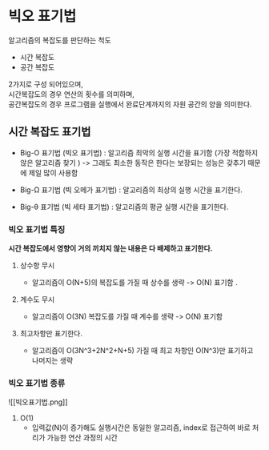 # 빅오 표기법
알고리즘의 복잡도를 판단하는 척도  
- 시간 복잡도
- 공간 복잡도

2가지로 구성 되어있으며,   
시간복잡도의 경우 연산의 횟수를 의미하며,   
공간복잡도의 경우 프로그램을 실행에서 완료단계까지의 자원 공간의 양을 의미한다.  

## 시간 복잡도 표기법 
- Big-O 표기법 (빅오 표기법) : 알고리즘 최악의 실행 시간을 표기함 (가장 적합하지 않은 알고리즘 찾기 )  -> 그래도 최소한 동작은 한다는 보장되는 성능은 갖추기 때문에 제일 많이 사용함  

- Big-Ω 표기법 (빅 오메가 표기법) : 알고리즘의 최상의 실행 시간을 표기한다.  

- Big-θ 표기법 (빅 세타 표기법) : 알고리즘의 평균 실행 시간을 표기한다.  


### 빅오 표기법 특징
**시간 복잡도에서 영향이 거의 끼치지 않는 내용은 다 배제하고 표기한다.**

1. 상수항 무시 
	- 알고리즘이 O(N+5)의 복잡도를 가질 때 상수를 생략 -> O(N) 표기함 .

2. 계수도 무시 
	- 알고리즘이 O(3N) 복잡도를 가질 때 계수를 생략 -> O(N) 표기함 

3. 최고차항만 표기한다.
	- 알고리즘이 O(3N^3+2N^2+N+5) 가질 때 최고 차항인 O(N^3)만 표기하고 나머지는 생략

### 빅오 표기법 종류


![[빅오표기법.png]]


1. O(1) 
	-  입력값(N)이 증가해도 실행시간은 동일한 알고리즘, index로 접근하여 바로 처리가 가능한 연산 과정의 시간 